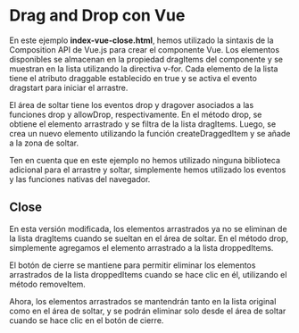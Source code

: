 # Drag and Drop con Vue 

En este ejemplo **index-vue-close.html**, hemos utilizado la sintaxis de la Composition API de Vue.js para crear el componente Vue. Los elementos disponibles se almacenan en la propiedad dragItems del componente y se muestran en la lista utilizando la directiva v-for. Cada elemento de la lista tiene el atributo draggable establecido en true y se activa el evento dragstart para iniciar el arrastre.

El área de soltar tiene los eventos drop y dragover asociados a las funciones drop y allowDrop, respectivamente. En el método drop, se obtiene el elemento arrastrado y se filtra de la lista dragItems. Luego, se crea un nuevo elemento utilizando la función createDraggedItem y se añade a la zona de soltar.

Ten en cuenta que en este ejemplo no hemos utilizado ninguna biblioteca adicional para el arrastre y soltar, simplemente hemos utilizado los eventos y las funciones nativas del navegador.

## Close
En esta versión modificada, los elementos arrastrados ya no se eliminan de la lista dragItems cuando se sueltan en el área de soltar. En el método drop, simplemente agregamos el elemento arrastrado a la lista droppedItems.

El botón de cierre se mantiene para permitir eliminar los elementos arrastrados de la lista droppedItems cuando se hace clic en él, utilizando el método removeItem.

Ahora, los elementos arrastrados se mantendrán tanto en la lista original como en el área de soltar, y se podrán eliminar solo desde el área de soltar cuando se hace clic en el botón de cierre.
